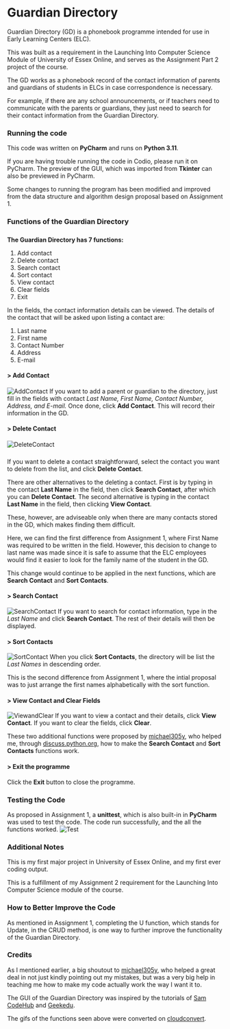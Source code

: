 # Guardian Directory

Guardian Directory (GD) is a phonebook programme intended for use in Early Learning Centers (ELC).

This was built as a requirement in the Launching Into Computer Science Module of University of Essex Online, and serves as the Assignment Part 2 project of the course. 

The GD works as a phonebook record of the contact information of parents and guardians of students in ELCs in case correspondence is necessary. 

For example, if there are any school announcements, or if teachers need to communicate with the parents or guardians, they just need to search for their contact information from the Guardian Directory. 


### Running the code
 This code was written on **PyCharm** and runs on **Python 3.11**. 

If you are having trouble running the code in Codio, please run it on PyCharm. 
The preview of the GUI, which was imported from **Tkinter** can also be previewed in PyCharm.

Some changes to running the program has been modified and improved from the data structure and algorithm design proposal based on Assignment 1. 

### Functions of the Guardian Directory

#####
**The Guardian Directory has 7 functions:**
1) Add contact
2) Delete contact
3) Search contact
4) Sort contact 
5) View contact
6) Clear fields
7) Exit

In the fields, the contact information details can be viewed. The details of the contact that will be asked upon listing a contact are: 
1) Last name
2) First name
3) Contact Number
4) Address
5) E-mail

#### > Add Contact
####
![AddContact](https://raw.githubusercontent.com/patzsantos/GuardianDirectory/main/GD_Screenshots/AddContact.gif)
If you want to add a parent or guardian to the directory, just fill in the fields with contact *Last Name, First Name, Contact Number, Address, and E-mail.* Once done, click **Add Contact**. This will record their information in the GD. 

####
####

#### > Delete Contact
####
![DeleteContact](https://raw.githubusercontent.com/patzsantos/GuardianDirectory/main/GD_Screenshots/DeleteContact.gif)
### 
If you want to delete a contact straightforward, select the contact you want to delete from the list, and click **Delete Contact**. 

There are other alternatives to the deleting a contact. 
First is by typing in the contact **Last Name** in the field, then click **Search Contact**, after which you can **Delete Contact**. 
The second alternative is typing in the contact **Last Name** in the field, then clicking **View Contact**. 

These, however, are adviseable only when there are many contacts stored in the GD, which makes finding them difficult. 

Here, we can find the first difference from Assignment 1, where First Name was required to be written in the field. However, this decision to change to last name was made since it is safe to assume that the ELC employees would find it easier to look for the family name of the student in the GD. 

This change would continue to be applied in the next functions, which are **Search Contact** and **Sort Contacts**.

####
####

#### > Search Contact

![SearchContact](https://raw.githubusercontent.com/patzsantos/GuardianDirectory/main/GD_Screenshots/SearchContact.gif)
If you want to search for contact information, type in the *Last Name* and click **Search Contact**. The rest of their details will then be displayed. 


#### > Sort Contacts

![SortContact](https://raw.githubusercontent.com/patzsantos/GuardianDirectory/main/GD_Screenshots/SortContacts.gif)
When you click **Sort Contacts**, the directory will be list the *Last Names* in descending order. 

This is the second difference from Assignment 1, where the intial proposal was to just arrange the first names alphabetically with the sort function. 


#### > View Contact and Clear Fields

![ViewandClear](https://raw.githubusercontent.com/patzsantos/GuardianDirectory/main/GD_Screenshots/ViewandClear.gif)
If you want to view a contact and their details, click **View Contact**. 
If you want to clear the fields, click **Clear**. 

These two additional functions were proposed by [michael305y](https://github.com/michael305y), who helped me, through [discuss.python.org](discuss.python.org), how to make the **Search Contact** and **Sort Contacts** functions work. 


#### > Exit the programme

Click the **Exit** button to close the programme. 

### Testing the Code
As proposed in Assignment 1, a **unittest**, which is also built-in in **PyCharm** was used to test the code. The code run successfully, and the all the functions worked. 
![Test](https://raw.githubusercontent.com/patzsantos/GuardianDirectory/main/GD_Screenshots/unittest.png) 

### Additional Notes
This is my first major project in University of Essex Online, and my first ever coding output. 

This is a fulfillment of my Assignment 2 requirement for the Launching Into Computer Science module of the course. 

### How to Better Improve the Code
As mentioned in Assignment 1, completing the U function, which stands for Update, in the CRUD method, is one way to further improve the functionality of the Guardian Directory. 

### Credits

As I mentioned earlier, a big shoutout to [michael305y](https://github.com/michael305y), who helped a great deal in not just kindly pointing out my mistakes, but was a very big help in teaching me how to make my code actually work the way I want it to. 

The GUI of the Guardian Directory was inspired by the tutorials of [Sam CodeHub](https://www.youtube.com/watch?v=oBVzKHsA4J8&list=WL&index=1&t=78s) and [Geekedu](https://www.geekedu.org/blogs/python-game-for-kids-tkinter-address-book). 

The gifs of the functions seen above were converted on [cloudconvert](https://cloudconvert.com/).
